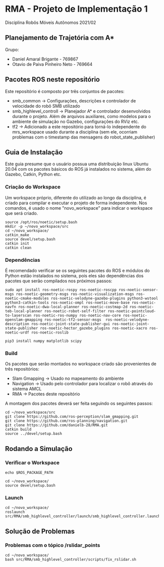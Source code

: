 # RMA - Projeto de Implementação 1
Disciplina Robôs Móveis Autônomos 2021/02

## Planejamento de Trajetória com A*

Grupo:
  - Daniel Amaral Brigante - 769867
  - Otavio de Paiva Pinheiro Neto - 769664

## Pacotes ROS neste repositório

Este repositório é composto por três conjuntos de pacotes:
  - smb_common -> Configurações, descrições e controlador de velocidade do robô SMB utilizado
  - smb_highlevel_controll -> Planejador A* e controlador desenvolvidos durante o projeto. Além de arquivos auxiliares, como modelos para o ambiente de simulação no Gazebo, configurações do RViz etc. 
  - tf2 -> Adicionado a este repositório para torná-lo independente do mrs_workspace usado durante a disciplina (sem ele, ocorriam problemas com o timestamp das mensagens do robot_state_publisher)

## Guia de Instalação

Este guia presume que o usuário possua uma distribuição linux Ubuntu 20.04 com os pacotes básicos do ROS já instalados no sistema, além do Gazebo, Catkin, Python etc.

### Criação do Workspace 

Um workspace próprio, diferente do utilizado ao longo da disciplina, é criado para compilar e executar o projeto de forma independente. Nos comandos, é usado o nome "novo_workspace" para indicar o workspace que será criado.

```shell
source /opt/ros/noetic/setup.bash
mkdir -p ~/novo_workspace/src
cd ~/novo_workspace/
catkin_make
source devel/setup.bash
catkin init
catkin clean

```

### Dependências

É recomendado verificar se os seguintes pacotes do ROS e módulos do Python estão instalados no sistema, pois eles são dependências dos pacotes que serão compilados nos próximos passos:

```shell
sudo apt install ros-noetic-rospy ros-noetic-roscpp ros-noetic-sensor-msgs ros-noetic-geometry-msgs ros-noetic-visualization-msgs ros-noetic-cmake-modules ros-noetic-velodyne-gazebo-plugins python3-wstool python3-catkin-tools ros-noetic-ompl ros-noetic-move-base ros-noetic-navfn ros-noetic-dwa-local-planner ros-noetic-costmap-2d ros-noetic-teb-local-planner ros-noetic-robot-self-filter ros-noetic-pointcloud-to-laserscan ros-noetic-ros-numpy ros-noetic-nav-core ros-noetic-openslam-gmapping ros-noetic-tf2-sensor-msgs  ros-noetic-velodyne-description ros-noetic-joint-state-publisher-gui ros-noetic-joint-state-publisher ros-noetic-hector_gazebo_plugins ros-noetic-xacro ros-noetic-urdf ros-noetic-roslib

pip3 install numpy matplotlib scipy
```
### Build

Os pacotes que serão montados no workspace criado são provenientes de três repositórios:
  - Slam Gmapping -> Usado no mapeamento do ambiente
  - Navigation -> Usado pelo controlador para localizar o robô através do sistema AMCL
  - RMA -> Pacotes deste repositório

A montagem dos pacotes deverá ser feita seguindo os seguintes passos:

```shell
cd ~/novo_workspace/src
git clone https://github.com/ros-perception/slam_gmapping.git
git clone https://github.com/ros-planning/navigation.git
git clone https://github.com/danielb-28/RMA.git
catkin build
source ../devel/setup.bash
```

## Rodando a Simulação


### Verificar o Workspace

```shell
echo $ROS_PACKAGE_PATH 
```

```shell
cd ~/novo_workspace/
source devel/setup.bash
```

### Launch
```shell
cd ~/novo_workspace/
roslaunch src/RMA/smb_highlevel_controller/launch/smb_highlevel_controller.launch 
```

## Solução de Problemas

### Problemas com o tópico /rslidar_points

```shell
cd ~/novo_workspace/
bash src/RMA/smb_highlevel_controller/scripts/fix_rslidar.sh
```
